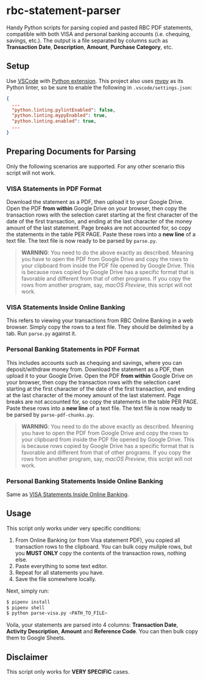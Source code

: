 # rbc-statement-parser

Handy Python scripts for parsing copied and pasted RBC PDF statements, compatible with both VISA and personal banking accounts (i.e. chequing, savings, etc.). The output is a file separated by columns such as **Transaction Date**, **Description**, **Amount**, **Purchase Category**, etc.

## Setup

Use [VSCode](https://code.visualstudio.com/) with [Python extension](https://marketplace.visualstudio.com/itemdetails?itemName=ms-python.python). This project also uses [mypy](http://mypy-lang.org/) as its Python linter, so be sure to enable the following in `.vscode/settings.json`:

```json
{
  ...
  "python.linting.pylintEnabled": false,
  "python.linting.mypyEnabled": true,
  "python.linting.enabled": true,
  ...
}
```

## Preparing Documents for Parsing

Only the following scenarios are supported. For any other scenario this script will not work.

### VISA Statements in PDF Format

Download the statement as a PDF, then upload it to your Google Drive. Open the PDF **from within** Google Drive on your browser, then copy the transaction rows with the selection caret starting at the first character of the date of the first transaction, and ending at the last character of the money amount of the last statement. Page breaks are not accounted for, so copy the statements in the table PER PAGE. Paste these rows into a **new line** of a text file. The text file is now ready to be parsed by `parse.py`.

> **WARNING**: You need to do the above exactly as described. Meaning you have to open the PDF from Google Drive and copy the rows to your clipboard from inside the PDF file opened by Google Drive. This is because rows copied by Google Drive has a specific format that is favorable and different from that of other programs. If you copy the rows from another program, say, *macOS Preview*, this script will not work.

### VISA Statements Inside Online Banking

This refers to viewing your transactions from RBC Online Banking in a web browser. Simply copy the rows to a text file. They should be delimited by a tab. Run `parse.py` against it.

### Personal Banking Statements in PDF Format

This includes accounts such as chequing and savings, where you can deposit/withdraw money from. Download the statement as a PDF, then upload it to your Google Drive. Open the PDF **from within** Google Drive on your browser, then copy the transaction rows with the selection caret starting at the first character of the date of the first transaction, and ending at the last character of the money amount of the last statement. Page breaks are not accounted for, so copy the statements in the table PER PAGE. Paste these rows into a **new line** of a text file. The text file is now ready to be parsed by `parse-pdf-chunks.py`.

> **WARNING**: You need to do the above exactly as described. Meaning you have to open the PDF from Google Drive and copy the rows to your clipboard from inside the PDF file opened by Google Drive. This is because rows copied by Google Drive has a specific format that is favorable and different from that of other programs. If you copy the rows from another program, say, *macOS Preview*, this script will not work.

### Personal Banking Statements Inside Online Banking

Same as [VISA Statements Inside Online Banking](#visa-statements-inside-online-banking).

## Usage

This script only works under very specific conditions:

1. From Online Banking (or from Visa statement PDF), you copied all transaction rows to the clipboard. You can bulk copy muliple rows, but you **MUST ONLY** copy the contents of the transaction rows, nothing else.
2. Paste everything to some text editor.
3. Repeat for all statements you have.
4. Save the file somewhere locally.

Next, simply run:

```sh
$ pipenv install
$ pipenv shell
$ python parse-visa.py <PATH_TO_FILE>
```

Voila, your statements are parsed into 4 columns: **Transaction Date**, **Activity Description**, **Amount** and **Reference Code**. You can then bulk copy them to Google Sheets.

## Disclaimer

This script only works for **VERY SPECIFIC** cases.
